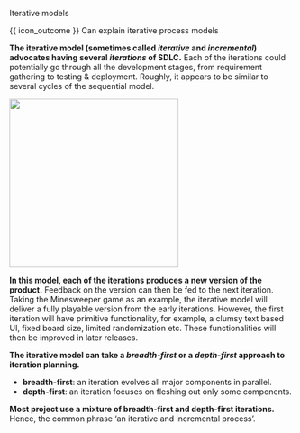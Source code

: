 <span id="title">Iterative models</span>

<span id="prereqs"></span>

<span id="outcomes">{{ icon_outcome }} Can explain iterative process models</span>

<div id="body">

**The iterative model (sometimes called _iterative_ and _incremental_) advocates having several _iterations_ of SDLC.** Each of the iterations could potentially go through all the development stages, from requirement gathering to testing & deployment. Roughly, it appears to be similar to several cycles of the sequential model.

<img src="{{baseUrl}}/processModels/introduction/iterativeModels/images/diagram.png" height="300" />
<p/>

**In this model, each of the iterations produces a new version of the product.** Feedback on the version can then be fed to the next iteration. Taking the Minesweeper game as an example, the iterative model will deliver a fully playable version from the early iterations. However, the first iteration will have primitive functionality, for example, a clumsy text based UI, fixed board size, limited randomization etc. These functionalities will then be improved in later releases.

**The iterative model can take a _breadth-first_ or a _depth-first_ approach to iteration planning.**
* **breadth-first**: an iteration evolves all major components in parallel.
* **depth-first**: an iteration focuses on fleshing out only some components.

**Most project use a mixture of breadth-first and depth-first iterations.** Hence, the common phrase ‘an iterative and incremental process’.

</div>

<div id="extras">
</div>
